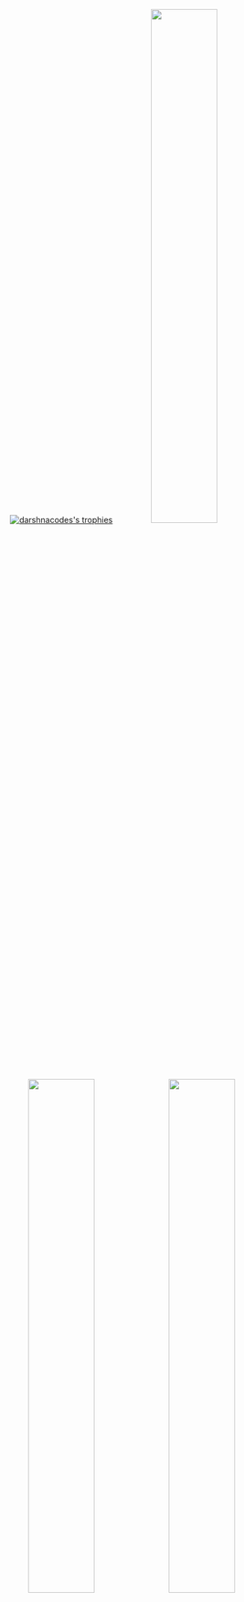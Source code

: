 
<p align="center">
  <a href="https://github.com/ryo-ma/github-profile-trophy"><img src="https://github-profile-trophy.vercel.app/?username=darshnacodes&theme=radical&column=7&no-frame=true&&margin-w=15" alt="darshnacodes's trophies" /></a>
  <img width="48%" src="https://github-readme-stats.vercel.app/api?username=darshnacodes&show_icons=true&theme=radical" />
  <img width="48%" src="https://github-readme-streak-stats.herokuapp.com/?user=darshnacodes&show_icons=true&theme=radical" />
  <img width="48%" src="https://github-readme-stats.vercel.app/api/top-langs/?username=darshnacodes&layout=compact&&count_private=true&theme=radical&show_icons=true" />
</p>

